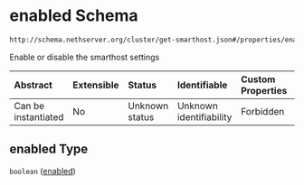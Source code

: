 # enabled Schema

```txt
http://schema.nethserver.org/cluster/get-smarthost.json#/properties/enabled
```

Enable or disable the smarthost settings

| Abstract            | Extensible | Status         | Identifiable            | Custom Properties | Additional Properties | Access Restrictions | Defined In                                                                |
| :------------------ | :--------- | :------------- | :---------------------- | :---------------- | :-------------------- | :------------------ | :------------------------------------------------------------------------ |
| Can be instantiated | No         | Unknown status | Unknown identifiability | Forbidden         | Allowed               | none                | [get-smarthost.json\*](cluster/get-smarthost.json "open original schema") |

## enabled Type

`boolean` ([enabled](get-smarthost-properties-enabled.md))
